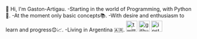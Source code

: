 👋 Hi, I'm Gaston-Artigau.
-Starting in the world of Programming, with Python🐍.
-At the moment only basic concepts📚.
-With desire and enthusiasm to learn and progress😊📈.
-Living in Argentina 🇦🇷.
[<img src='https://cdn.jsdelivr.net/npm/simple-icons@3.0.1/icons/twitter.svg' alt='twitter' height='30'>](https://twitter.com/Gaston_Artigau) [<img src='https://cdn.jsdelivr.net/npm/simple-icons@3.0.1/icons/github.svg' alt='github' height='30'>](https://github.com/Gaston-Artigau) [<img src='https://cdn.jsdelivr.net/npm/simple-icons@3.0.1/icons/instagram.svg' alt='instagram' height='30'>](https://t.me/gaston_artigau)
<!---
Gaston-Artigau/Gaston-Artigau is a ✨ special ✨ repository because its `README.md` (this file) appears on your GitHub profile.
You can click the Preview link to take a look at your changes.
--->
